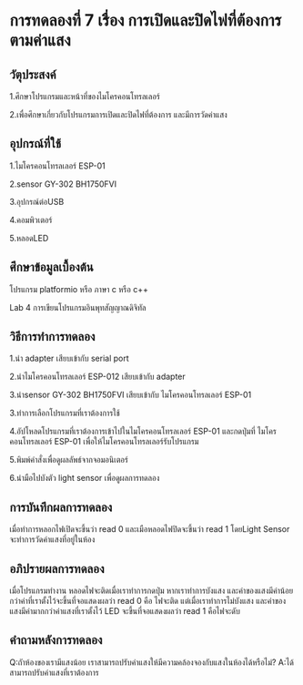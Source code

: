 # การทดลองที่ 7 เรื่อง การเปิดและปิดไฟที่ต้องการตามค่าแสง

## วัตุประสงค์ 
1.ศึกษาโปรแกรมและหน้าที่ของไมโครคอนโทรลเลอร์ 

2.เพื่อศึกษาเกี่ยวกับโปรแกรมการเปิดและปิดไฟที่ต้องการ และมีการวัดค่าแสง

## อุปกรณ์ที่ใช้ 
1.ไมโครคอนโทรลเลอร์ ESP-01

2.sensor GY-302 BH1750FVI 
 
3.อุปกรณ์ต่อUSB
 
4.คอมพิวเตอร์

5.หลอดLED

## ศึกษาข้อมูลเบื้องต้น 
โปรแกรม platformio หรือ ภาษา c หรือ c++

Lab 4 การเขียนโปรแกรมอินพุทสัญญาณดิจิทัล 

## วิธีการทำการทดลอง

1.นำ adapter เสียบเข้ากับ serial port

2.นำไมโครคอนโทรลเลอร์ ESP-012 เสียบเข้ากับ adapter

3.นำsensor GY-302 BH1750FVI เสียบเข้ากับ ไมโครคอนโทรลเลอร์ ESP-01

3.ทำการเลือกโปรแกรมที่เราต้องการใช้

4.อัปโหลดโปรแกรมที่เราต้องการเข้าไปในไมโครคอนโทรลเลอร์ ESP-01 และกดปุ่มที่ ไมโครคอนโทรลเลอร์ ESP-01 เพื่อให้ไมโครคอนโทรลเลอร์รับโปรแกรม

5.พิมพ์คำสั่งเพื่อดูผลลัพธ์จากจอมอนิเตอร์

6.นำมือไปบังตัว light sensor เพื่อดูผลการทดลอง

## การบันทึกผลการทดลอง
เมื่อทำการหลอกไฟเปิดจะขึ้นว่า read 0 และเมือหลอดไฟปิดจะขึ้นว่า read 1 โดยLight Sensor จะทำการวัดค่าแสงที่อยู่ในห้อง 

## อภิปรายผลการทดลอง
เมื่อโปรแกรมทำงาน หลอดไฟจะติดเมื่อเราทำการกดปุ่ม หากเราทำการบังแสง และค่าของแสงมีค่าน้อยกว่าค่าที่เราตั้งไว้จะขึ้นที่จอแสดงผลว่า read 0 คือ ไฟจะติด แต่เมื่อเราทำการไม่บังแสง และค่าของแสงมีค่ามากกว่าค่าแสงที่เราตั้งไว้ LED  จะขึ้นที่จอแสดงผลว่า read 1 คือไฟจะดับ

## คำถามหลังการทดลอง
Q:ถัาห้องของเรามีแสงน้อย เราสามารถปรับค่าแสงให้มีความคล้องจองกับแสงในห้องได้หรือไม่?
A:ได้ สามารถปรับค่าแสงที่เราต้องการ
  

